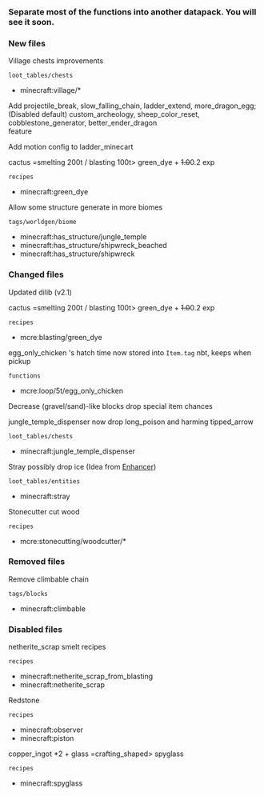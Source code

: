 ### Separate most of the functions into another datapack. You will see it soon.

### New files

Village chests improvements

`loot_tables/chests`

- minecraft:village/\*

Add projectile_break, slow_falling_chain, ladder_extend, more_dragon_egg;  
(Disabled default) custom_archeology, sheep_color_reset, cobblestone_generator, better_ender_dragon  
feature

Add motion config to ladder_minecart

cactus =smelting 200t / blasting 100t> green_dye + ~~1.0~~0.2 exp

`recipes`

- minecraft:green_dye

Allow some structure generate in more biomes

`tags/worldgen/biome`

- minecraft:has_structure/jungle_temple
- minecraft:has_structure/shipwreck_beached
- minecraft:has_structure/shipwreck

### Changed files

Updated dilib (v2.1)

cactus =smelting 200t / blasting 100t> green_dye + ~~1.0~~0.2 exp

`recipes`

- mcre:blasting/green_dye

egg_only_chicken 's hatch time now stored into `Item.tag` nbt, keeps when pickup

`functions`

- mcre:loop/5t/egg_only_chicken

Decrease (gravel/sand)-like blocks drop special item chances


jungle_temple_dispenser now drop long_poison and harming tipped_arrow

`loot_tables/chests`

- minecraft:jungle_temple_dispenser

Stray possibly drop ice (Idea from [Enhancer](https://modrinth.com/mod/enhancer-mod))

`loot_tables/entities`

- minecraft:stray

Stonecutter cut wood

`recipes`

- mcre:stonecutting/woodcutter/*

### Removed files

Remove climbable chain

`tags/blocks`

- minecraft:climbable

### Disabled files

netherite_scrap smelt recipes

`recipes`

- minecraft:netherite_scrap_from_blasting
- minecraft:netherite_scrap

Redstone 

`recipes`

- minecraft:observer
- minecraft:piston


copper_ingot *2 + glass =crafting_shaped> spyglass

`recipes`

- minecraft:spyglass

